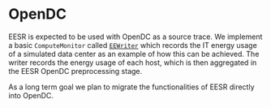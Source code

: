 # OpenDC

EESR is expected to be used with OpenDC as a source trace. We implement a basic `ComputeMonitor` called [`EEWriter`](https://github.com/philippsommer27/opendc/blob/master/opendc-experiments/opendc-experiments-ees/src/main/kotlin/writer/EEWriter.kt) which records the IT energy usage of a simulated data center as an example of how this can be achieved. The writer records the energy usage of each host, which is then aggregated in the EESR OpenDC preprocessing stage.

As a long term goal we plan to migrate the functionalities of EESR directly into OpenDC.
